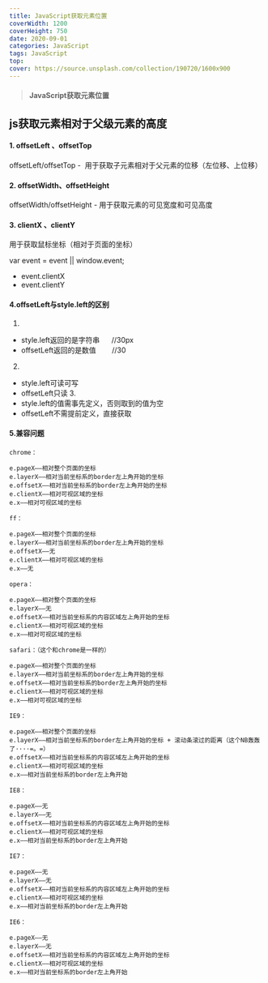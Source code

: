 ```yaml
---
title: JavaScript获取元素位置
coverWidth: 1200
coverHeight: 750
date: 2020-09-01
categories: JavaScript
tags: JavaScript
top:
cover: https://source.unsplash.com/collection/190720/1600x900
---
```


> <h4> 
>  JavaScript获取元素位置
> </h4>


<!--more-->
## js获取元素相对于父级元素的高度



#### 1. offsetLeft 、offsetTop

offsetLeft/offsetTop -  用于获取子元素相对于父元素的位移（左位移、上位移）


#### 2. offsetWidth、offsetHeight

offsetWidth/offsetHeight - 用于获取元素的可见宽度和可见高度

#### 3. clientX 、clientY

用于获取鼠标坐标（相对于页面的坐标）

var event = event || window.event;
- event.clientX
- event.clientY


#### 4.offsetLeft与style.left的区别

1.     
  - style.left返回的是字符串      //30px
  - offsetLeft返回的是数值        //30
2.     
  - style.left可读可写
  - offsetLeft只读
3.     
  - style.left的值需事先定义，否则取到的值为空
  - offsetLeft不需提前定义，直接获取

#### 5.兼容问题

```
chrome：

e.pageX——相对整个页面的坐标
e.layerX——相对当前坐标系的border左上角开始的坐标
e.offsetX——相对当前坐标系的border左上角开始的坐标
e.clientX——相对可视区域的坐标
e.x——相对可视区域的坐标

ff：

e.pageX——相对整个页面的坐标
e.layerX——相对当前坐标系的border左上角开始的坐标
e.offsetX——无
e.clientX——相对可视区域的坐标
e.x——无

opera：

e.pageX——相对整个页面的坐标
e.layerX——无
e.offsetX——相对当前坐标系的内容区域左上角开始的坐标
e.clientX——相对可视区域的坐标
e.x——相对可视区域的坐标

safari：（这个和chrome是一样的）

e.pageX——相对整个页面的坐标
e.layerX——相对当前坐标系的border左上角开始的坐标
e.offsetX——相对当前坐标系的border左上角开始的坐标
e.clientX——相对可视区域的坐标
e.x——相对可视区域的坐标

IE9：

e.pageX——相对整个页面的坐标
e.layerX——相对当前坐标系的border左上角开始的坐标 + 滚动条滚过的距离（这个NB轰轰了····=。=）
e.offsetX——相对当前坐标系的内容区域左上角开始的坐标
e.clientX——相对可视区域的坐标
e.x——相对当前坐标系的border左上角开始

IE8：

e.pageX——无
e.layerX——无
e.offsetX——相对当前坐标系的内容区域左上角开始的坐标
e.clientX——相对可视区域的坐标
e.x——相对当前坐标系的border左上角开始

IE7：

e.pageX——无
e.layerX——无
e.offsetX——相对当前坐标系的内容区域左上角开始的坐标
e.clientX——相对可视区域的坐标
e.x——相对当前坐标系的border左上角开始

IE6：

e.pageX——无
e.layerX——无
e.offsetX——相对当前坐标系的内容区域左上角开始的坐标
e.clientX——相对可视区域的坐标
e.x——相对当前坐标系的border左上角开始
```